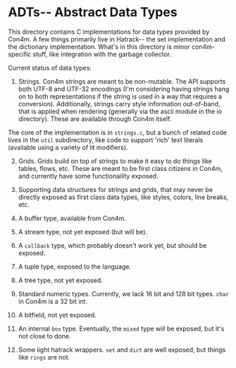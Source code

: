 # ADTs-- Abstract Data Types

This directory contains C implementations for data types provided by
Con4m. A few things primarily live in Hatrack-- the set implementation
and the dictionary implementation. What's in this directory is minor
con4m-specific stuff, like integration with the garbage collector.

Current status of data types:

1. Strings. Con4m strings are meant to be non-mutable. The API
supports both UTF-8 and UTF-32 encodings (I'm considering having
strings hang on to both representations if the string is used in a way
that requires a conversion). Additionally, strings carry style
information out-of-band, that is applied when rendering (generally via
the ascii module in the io directory). These are available through
Con4m itself.

The core of the implementation is in `strings.c`, but a bunch of
related code lives in the `util` subdirectory, like code to support
'rich' text literals (available using a variety of lit modifiers).

2. Grids. Grids build on top of strings to make it easy to do things
like tables, flows, etc. These are meant to be first class citizens in
Con4m, and currently have some functionaility exposed.

3. Supporting data structures for strings and grids, that may never be
directly exposed as first class data types, like styles, colors, line
breaks, etc.

4. A buffer type, available from Con4m.

5. A stream type, not yet exposed (but will be).

6. A `callback` type, which probably doesn't work yet, but should be
exposed.

7. A tuple type, exposed to the language.

8. A tree type, not yet exposed.

9. Standard numeric types. Currently, we lack 16 bit and 128 bit
types. `char` in Con4m is a 32 bit int.

10. A bitfield, not yet exposed.

11. An internal `box` type. Eventually, the `mixed` type will be
exposed, but it's not close to done.

12. Some light hatrack wrappers.  `set` and `dict` are well exposed,
but things like `rings` are not.
